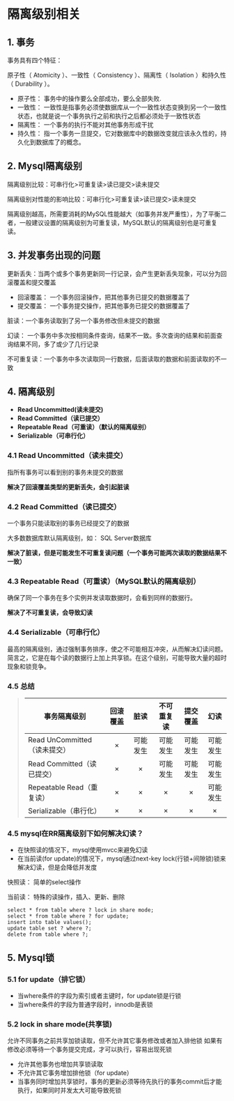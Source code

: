 # 隔离级别相关

## 1. 事务

事务具有四个特征：

原子性（ Atomicity ）、一致性（ Consistency ）、隔离性（ Isolation ）和持久性（ Durability ）。

- 原子性： 事务中的操作要么全部成功，要么全部失败.
- 一致性： 一致性是指事务必须使数据库从一个一致性状态变换到另一个一致性状态，也就是说一个事务执行之前和执行之后都必须处于一致性状态
- 隔离性： 一个事务的执行不能对其他事务形成干扰
- 持久性： 指一个事务一旦提交，它对数据库中的数据改变就应该永久性的，持久化到数据库了的概念。



## 2. Mysql隔离级别

隔离级别比较：可串行化>可重复读>读已提交>读未提交

隔离级别对性能的影响比较：可串行化>可重复读>读已提交>读未提交

隔离级别越高，所需要消耗的MySQL性能越大（如事务并发严重性），为了平衡二者，一般建议设置的隔离级别为可重复读，MySQL默认的隔离级别也是可重复读。



## 3. 并发事务出现的问题



更新丢失：当两个或多个事务更新同一行记录，会产生更新丢失现象，可以分为回滚覆盖和提交覆盖

- 回滚覆盖： 一个事务回滚操作，把其他事务已提交的数据覆盖了
- 提交覆盖： 一个事务提交操作，把其他事务已提交的数据覆盖了



脏读：一个事务读取到了另一个事务修改但未提交的数据



幻读： 一个事务中多次按相同条件查询，结果不一致。多次查询的结果和前面查询结果不同，多了或少了几行记录



不可重复读：一个事务中多次读取同一行数据，后面读取的数据和前面读取的不一致





## 4. 隔离级别

- **Read Uncommitted(读未提交)**
- **Read Committed（读已提交）**
- **Repeatable Read（可重读）（默认的隔离级别）**
- **Serializable（可串行化）**



### 4.1 Read Uncommitted（读未提交）

指所有事务可以看到别的事务未提交的数据

**解决了回滚覆盖类型的更新丢失，会引起脏读**



### 4.2 Read Committed（读已提交）

一个事务只能读取别的事务已经提交了的数据

大多数数据库默认隔离级别，如： SQL Server数据库

**解决了脏读，但是可能发生不可重复读问题（一个事务可能两次读取的数据结果不一致）**



### 4.3 Repeatable Read（可重读）（MySQL默认的隔离级别）

确保了同一个事务在多个实例并发读取数据时，会看到同样的数据行。

**解决了不可重复读，会导致幻读**



### 4.4 Serializable（可串行化）

最高的隔离级别，通过强制事务排序，使之不可能相互冲突，从而解决幻读问题。简言之，它是在每个读的数据行上加上共享锁。在这个级别，可能导致大量的超时现象和锁竞争。



### 4.5 总结

> | **事务隔离级别**             | 回滚覆盖 |   脏读   | 不可重复读 | 提交覆盖 |   幻读   |
> | ---------------------------- | :------: | :------: | :--------: | :------: | :------: |
> | Read UnCommitted（读未提交） |    ×     | 可能发生 |  可能发生  | 可能发生 | 可能发生 |
> | Read Committed（读已提交）   |    ×     |    ×     |  可能发生  | 可能发生 | 可能发生 |
> | Repeatable Read（重复读）    |    ×     |    ×     |     ×      |    ×     | 可能发生 |
> | Serializable（串行化）       |    ×     |    ×     |     ×      |    ×     |    ×     |



### 4.5 mysql在RR隔离级别下如何解决幻读？

- 在快照读的情况下，mysql使用mvcc来避免幻读
- 在当前读(for update)的情况下，mysql通过next-key lock(行锁+间隙锁)锁来解决幻读，但是会降低并发度



快照读： 简单的select操作

当前读： 特殊的读操作，插入、更新、删除

```
select * from table where ? lock in share mode;
select * from table where ? for update;
insert into table values();
update table set ? where ?;
delete from table where ?;
```



## 5. Mysql锁

### 5.1 for update（排它锁）

- 当where条件的字段为索引或者主键时，for update锁是行锁
- 当where条件的字段为普通字段时，innodb是表锁



### 5.2 lock in share mode(共享锁)

允许不同事务之前共享加锁读取，但不允许其它事务修改或者加入排他锁
如果有修改必须等待一个事务提交完成，才可以执行，容易出现死锁

- 允许其他事务也增加共享锁读取
- 不允许其它事务增加排他锁（for update）
- 当事务同时增加共享锁时，事务的更新必须等待先执行的事务commit后才能执行，如果同时并发太大可能导致死锁

